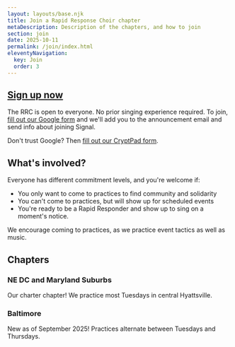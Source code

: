 ```yaml
---
layout: layouts/base.njk
title: Join a Rapid Response Choir chapter
metaDescription: Description of the chapters, and how to join
section: join
date: 2025-10-11
permalink: /join/index.html
eleventyNavigation:
  key: Join
  order: 3
---
```


## [Sign up now](https://docs.google.com/forms/d/e/1FAIpQLSeDw5I0rtgbtYsz7bqbkraDRA6-Gr0lQO_5vRAXK2isZvtbsg/viewform?usp=header)
  
The RRC is open to everyone. No prior singing experience required. To join, [fill out our Google form](https://docs.google.com/forms/d/e/1FAIpQLSeDw5I0rtgbtYsz7bqbkraDRA6-Gr0lQO_5vRAXK2isZvtbsg/viewform?usp=header) and we'll add you to the announcement email and send info about joining Signal.

Don't trust Google? Then [fill out our CryptPad form](https://cryptpad.fr/form/#/2/form/view/n7enY2yher1tWinWw4HqDhRGRULjE7YoadxYoewQ6Yc/).

## What's involved?

Everyone has different commitment levels, and you're welcome if:

* You only want to come to practices to find community and solidarity
* You can't come to practices, but will show up for scheduled events
* You're ready to be a Rapid Responder and show up to sing on a moment's notice.

We encourage coming to practices, as we practice event tactics as well as music.

## Chapters

### NE DC and Maryland Suburbs

Our charter chapter! We practice most Tuesdays in central Hyattsville.

### Baltimore

New as of September 2025! Practices alternate between Tuesdays and Thursdays.


